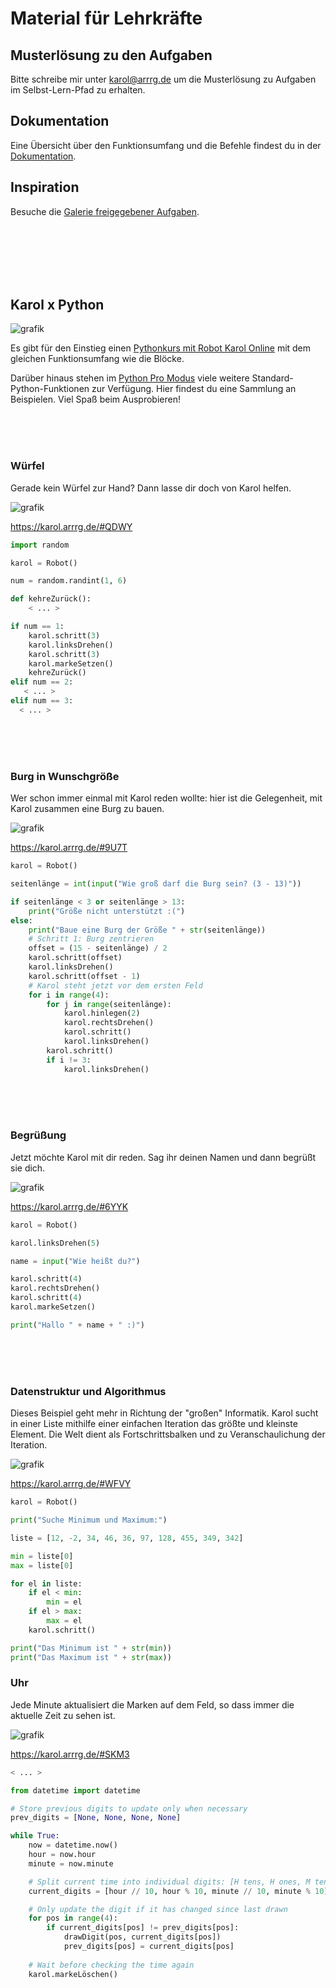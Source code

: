 # Material für Lehrkräfte

## Musterlösung zu den Aufgaben

Bitte schreibe mir unter karol@arrrg.de um die Musterlösung zu Aufgaben im Selbst-Lern-Pfad zu erhalten.

## Dokumentation

Eine Übersicht über den Funktionsumfang und die Befehle findest du in der [Dokumentation](https://github.com/Entkenntnis/robot-karol-online#readme).

## Inspiration

Besuche die [Galerie freigegebener Aufgaben](https://karol.arrrg.de/#INSPIRATION).

<br /><br /><br /><br /><br />

## Karol x Python

![grafik](https://github.com/user-attachments/assets/13b38eef-d9e4-497c-8b97-94b458f94f61)

Es gibt für den Einstieg einen <a href="https://raw.githubusercontent.com/Entkenntnis/robot-karol-online/main/material/Pythonkurs_mit_Robot_Karol_Online.pdf">Pythonkurs mit Robot Karol Online</a> mit dem gleichen Funktionsumfang wie die Blöcke.

Darüber hinaus stehen im [Python Pro Modus](https://karol.arrrg.de/#SPIELWIESE-PYTHON-PRO) viele weitere Standard-Python-Funktionen zur Verfügung. Hier findest du eine Sammlung an Beispielen. Viel Spaß beim Ausprobieren!

<br /><br /><br />

### Würfel

Gerade kein Würfel zur Hand? Dann lasse dir doch von Karol helfen.

![grafik](https://github.com/user-attachments/assets/300142e7-d3e2-48a4-96ea-59df5a71fc24)

https://karol.arrrg.de/#QDWY

```py
import random

karol = Robot()

num = random.randint(1, 6)

def kehreZurück():
    < ... >

if num == 1:
    karol.schritt(3)
    karol.linksDrehen()
    karol.schritt(3)
    karol.markeSetzen()
    kehreZurück()
elif num == 2:
   < ... >
elif num == 3:
  < ... >
```

<br /><br /><br />

### Burg in Wunschgröße

Wer schon immer einmal mit Karol reden wollte: hier ist die Gelegenheit, mit Karol zusammen eine Burg zu bauen.

![grafik](https://github.com/user-attachments/assets/db8cd5eb-2cb6-4146-9db2-bff47b3cc914)

https://karol.arrrg.de/#9U7T

```py
karol = Robot()

seitenlänge = int(input("Wie groß darf die Burg sein? (3 - 13)"))

if seitenlänge < 3 or seitenlänge > 13:
    print("Größe nicht unterstützt :(")
else:
    print("Baue eine Burg der Größe " + str(seitenlänge))
    # Schritt 1: Burg zentrieren
    offset = (15 - seitenlänge) / 2
    karol.schritt(offset)
    karol.linksDrehen()
    karol.schritt(offset - 1)
    # Karol steht jetzt vor dem ersten Feld
    for i in range(4):
        for j in range(seitenlänge):
            karol.hinlegen(2)
            karol.rechtsDrehen()
            karol.schritt()
            karol.linksDrehen()
        karol.schritt()
        if i != 3:
            karol.linksDrehen()
```

<br /><br /><br />

### Begrüßung

Jetzt möchte Karol mit dir reden. Sag ihr deinen Namen und dann begrüßt sie dich.

![grafik](https://github.com/user-attachments/assets/c3eaa667-40b2-4dab-beeb-d20a03c2d066)

https://karol.arrrg.de/#6YYK

```py
karol = Robot()

karol.linksDrehen(5)

name = input("Wie heißt du?")

karol.schritt(4)
karol.rechtsDrehen()
karol.schritt(4)
karol.markeSetzen()

print("Hallo " + name + " :)")
```

<br /><br /><br />

### Datenstruktur und Algorithmus

Dieses Beispiel geht mehr in Richtung der "großen" Informatik. Karol sucht in einer Liste mithilfe einer einfachen Iteration das größte und kleinste Element. Die Welt dient als Fortschrittsbalken und zu Veranschaulichung der Iteration.

![grafik](https://github.com/user-attachments/assets/3c40860e-e4bb-44f4-b975-41345ce9ffcf)

https://karol.arrrg.de/#WFVY

```py
karol = Robot()

print("Suche Minimum und Maximum:")

liste = [12, -2, 34, 46, 36, 97, 128, 455, 349, 342]

min = liste[0]
max = liste[0]

for el in liste:
    if el < min:
        min = el
    if el > max:
        max = el
    karol.schritt()

print("Das Minimum ist " + str(min))
print("Das Maximum ist " + str(max))
```

### Uhr

Jede Minute aktualisiert die Marken auf dem Feld, so dass immer die aktuelle Zeit zu sehen ist.

![grafik](https://github.com/user-attachments/assets/17623d80-8a58-494e-bca1-6c18d36a0e9b)

https://karol.arrrg.de/#SKM3

```py
< ... >

from datetime import datetime

# Store previous digits to update only when necessary
prev_digits = [None, None, None, None]

while True:
    now = datetime.now()
    hour = now.hour
    minute = now.minute

    # Split current time into individual digits: [H tens, H ones, M tens, M ones]
    current_digits = [hour // 10, hour % 10, minute // 10, minute % 10]

    # Only update the digit if it has changed since last drawn
    for pos in range(4):
        if current_digits[pos] != prev_digits[pos]:
            drawDigit(pos, current_digits[pos])
            prev_digits[pos] = current_digits[pos]
    
    # Wait before checking the time again
    karol.markeLöschen()
```
